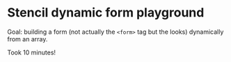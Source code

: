 # Stencil dynamic form playground

Goal: building a form (not actually the `<form>` tag but the looks) dynamically from an array.

Took 10 minutes!